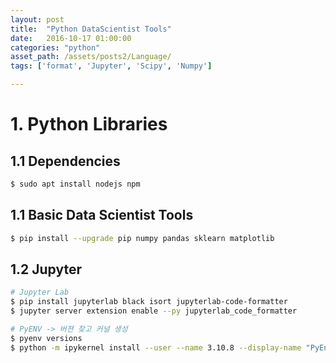 ```yaml
---
layout: post
title:  "Python DataScientist Tools"
date:   2016-10-17 01:00:00
categories: "python"
asset_path: /assets/posts2/Language/
tags: ['format', 'Jupyter', 'Scipy', 'Numpy']

---
```



# 1. Python Libraries 

## 1.1 Dependencies

```bash
$ sudo apt install nodejs npm
```

## 1.1 Basic Data Scientist Tools

```bash
$ pip install --upgrade pip numpy pandas sklearn matplotlib
```

## 1.2 Jupyter 

```bash
# Jupyter Lab
$ pip install jupyterlab black isort jupyterlab-code-formatter
$ jupyter server extension enable --py jupyterlab_code_formatter

# PyENV -> 버젼 찾고 커널 생성
$ pyenv versions
$ python -m ipykernel install --user --name 3.10.8 --display-name "PyEnv 3.10.8"
```
